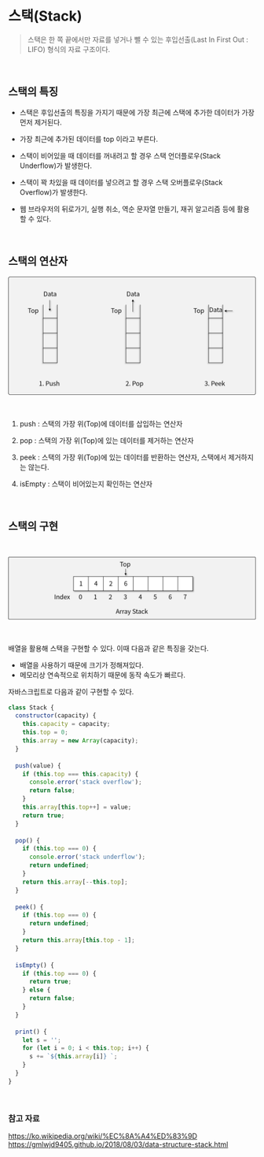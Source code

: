 # 스택(Stack)

> 스택은 한 쪽 끝에서만 자료를 넣거나 뺄 수 있는 후입선출(Last In First Out : LIFO) 형식의 자료 구조이다.

<br>

## 스택의 특징

- 스택은 후입선출의 특징을 가지기 때문에 가장 최근에 스택에 추가한 데이터가 가장 먼저 제거된다.

- 가장 최근에 추가된 데이터를 top 이라고 부른다.

- 스택이 비어있을 때 데이터를 꺼내려고 할 경우 스택 언더플로우(Stack Underflow)가 발생한다.

- 스택이 꽉 차있을 때 데이터를 넣으려고 할 경우 스택 오버플로우(Stack Overflow)가 발생한다.

- 웹 브라우저의 뒤로가기, 실행 취소, 역순 문자열 만들기, 재귀 알고리즘 등에 활용할 수 있다.

<br>

## 스택의 연산자

![스택 연산자](https://github.com/chanyDev/TIL/blob/main/img/%EC%9E%90%EB%A3%8C%20%EA%B5%AC%EC%A1%B0/%EC%8A%A4%ED%83%9D%20%EC%97%B0%EC%82%B0%EC%9E%90.png?raw=true)

<br>

1. push : 스택의 가장 위(Top)에 데이터를 삽입하는 연산자

2. pop : 스택의 가장 위(Top)에 있는 데이터를 제거하는 연산자

3. peek : 스택의 가장 위(Top)에 있는 데이터를 반환하는 연산자, 스택에서 제거하지는 않는다.

4. isEmpty : 스택이 비어있는지 확인하는 연산자

<br>

## 스택의 구현

<br>

![배열 스택](https://github.com/chanyDev/TIL/blob/main/img/%EC%9E%90%EB%A3%8C%20%EA%B5%AC%EC%A1%B0/%EB%B0%B0%EC%97%B4%20%EC%8A%A4%ED%83%9D.png?raw=true)

<br>

배열을 활용해 스택을 구현할 수 있다. 이때 다음과 같은 특징을 갖는다.

- 배열을 사용하기 때문에 크기가 정해져있다.
- 메모리상 연속적으로 위치하기 때문에 동작 속도가 빠르다.

자바스크립트로 다음과 같이 구현할 수 있다.

```js
class Stack {
  constructor(capacity) {
    this.capacity = capacity;
    this.top = 0;
    this.array = new Array(capacity);
  }

  push(value) {
    if (this.top === this.capacity) {
      console.error('stack overflow');
      return false;
    }
    this.array[this.top++] = value;
    return true;
  }

  pop() {
    if (this.top === 0) {
      console.error('stack underflow');
      return undefined;
    }
    return this.array[--this.top];
  }

  peek() {
    if (this.top === 0) {
      return undefined;
    }
    return this.array[this.top - 1];
  }

  isEmpty() {
    if (this.top === 0) {
      return true;
    } else {
      return false;
    }
  }

  print() {
    let s = '';
    for (let i = 0; i < this.top; i++) {
      s += `${this.array[i]} `;
    }
  }
}
```

<br>

### 참고 자료

https://ko.wikipedia.org/wiki/%EC%8A%A4%ED%83%9D
https://gmlwjd9405.github.io/2018/08/03/data-structure-stack.html
